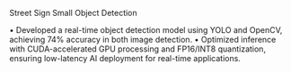 Street Sign Small Object Detection

•	Developed a real-time object detection model using YOLO and OpenCV, achieving 74% accuracy in both image detection.
•	Optimized inference with CUDA-accelerated GPU processing and FP16/INT8 quantization, ensuring low-latency AI deployment for real-time applications.
